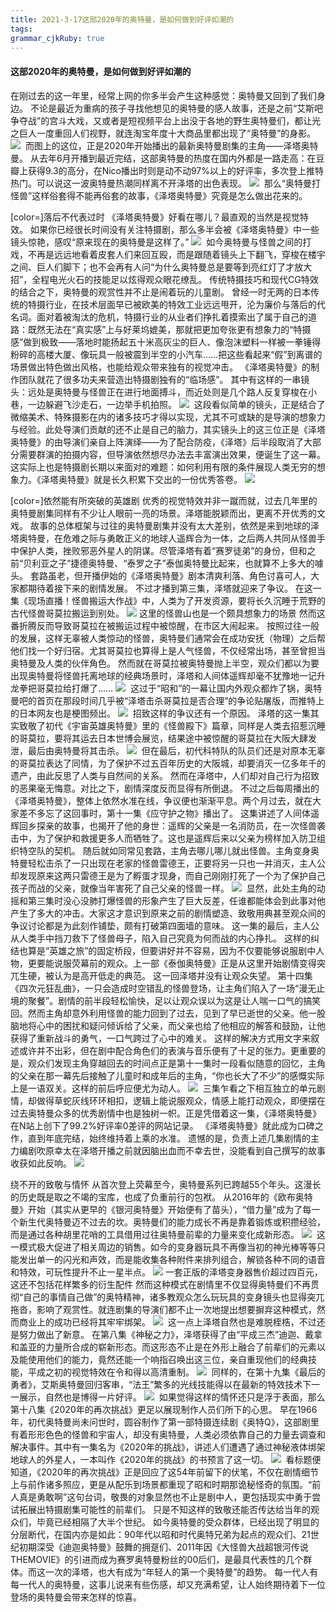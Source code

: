 ```yaml
---
title: 2021-3-17这部2020年的奥特曼，是如何做到好评如潮的
tags: 
grammar_cjkRuby: true
---
```



#### 这部2020年的奥特曼，是如何做到好评如潮的


在刚过去的这一年里，经常上网的你多半会产生这种感觉：奥特曼又回到了我们身边。
不论是最近为重病的孩子寻找他想见的奥特曼的感人故事，还是之前“艾斯吧争夺战”的宫斗大戏，又或者是短视频平台上出没于各地的野生奥特曼们，都让光之巨人一度重回人们视野，就连淘宝年度十大商品里都出现了“奥特曼”的身影。
![](https://alioss.yystv.cn/doc/7489/b3f5bce52fdc4083d3868f88ffb72ed9.png_mw680water) 
而图上的这位，正是2020年开始播出的最新奥特曼剧集的主角——泽塔奥特曼。
从去年6月开播到最近完结，这部奥特曼的热度在国内外都是一路走高：在豆瓣上获得9.3的高分，在Nico播出时则是动不动97%以上的好评率，多次登上推特热门。可以说这一波奥特曼热潮同样离不开泽塔的出色表现。
![](https://alioss.yystv.cn/doc/7489/b73cd885a22ce5a5dd4dc33b17a4903d.png_mw680water) 
那么“奥特曼打怪兽”这样俗套得不能再俗套的故事，《泽塔奥特曼》究竟是怎么做出花来的。

[color=]落后不代表过时
《泽塔奥特曼》好看在哪儿？最直观的当然是视觉特效。
如果你已经很长时间没有关注特摄剧，那么多半会被《泽塔奥特曼》中一些镜头惊艳，感叹“原来现在的奥特曼是这样了。”
![](https://alioss.yystv.cn/doc/7489/c083595b2e240a7388fcf1183cd487ab.gif_mw680) 
如今奥特曼与怪兽之间的打戏，不再是远远地看着皮套人们来回互殴，而是跟随着镜头上下翻飞，穿梭在楼宇之间、巨人们脚下；也不会再有人问“为什么奥特曼总是要等到亮红灯了才放大招”，全程电光火石的技能足以炫得观众眼花缭乱。
传统特摄技巧和现代CG特效的结合之下，奥特曼的观赏性并不止是闹着玩的儿童剧。
曾经一时无两的日本传统的特摄行业，在技术层面早已被欧美的特效工业远远甩开，沦为廉价与落后的代名词。面对着被淘汰的危机，特摄行业的从业者们挣扎着摸索出了属于自己的道路：既然无法在“真实感”上与好莱坞媲美，那就把更加夸张更有想象力的“特摄感”做到极致——落地时能扬起五十米高灰尘的巨人、像泡沫塑料一样被一拳锤得粉碎的高楼大厦、像玩具一般被震到半空的小汽车……把这些看起来“假”到离谱的场景做出特色做出风格，也能给观众带来独有的视觉冲击。
《泽塔奥特曼》的制作团队就花了很多功夫来营造出特摄剧独有的“临场感”。
其中有这样的一串镜头：远处是奥特曼与怪兽正在进行地面搏斗，而近处则是几个路人反复穿梭在小巷，一边躲避飞沙走石，一边举手机拍照。
![](https://alioss.yystv.cn/doc/7489/4203b13edf534552a0259c684fa982ac.gif_mw680) 
这段看似简单的镜头，正是结合了微缩美术、特殊摄影在内的诸多技巧才得以实现，尤其不可或缺的是导演的想象力与经验。此处导演们贡献的还不止是自己的脑力，其实镜头上的这三位正是《泽塔奥特曼》的由导演们亲自上阵演绎——为了配合防疫，《泽塔》后半段取消了大部分需要群演的拍摄内容，但导演依然想尽办法去丰富演出效果，便诞生了这一幕。
这实际上也是特摄剧长期以来面对的难题：如何利用有限的条件展现人类无穷的想象力。《泽塔奥特曼》就是长久积累下交出的一份优秀答卷。
![](https://alioss.yystv.cn/doc/7489/cd7c0151901b33514cbe4b2d8570d8e4.gif_mw680) 

[color=]依然能有所突破的英雄剧
优秀的视觉特效并非一蹴而就，过去几年里的奥特曼剧集同样有不少让人眼前一亮的场景。泽塔能脱颖而出，更离不开优秀的文戏。
故事的总体框架与过往的奥特曼剧集并没有太大差别，依然是来到地球的泽塔奥特曼，在危难之际与勇敢正义的地球人遥辉合为一体，之后两人共同从怪兽手中保护人类，挫败邪恶外星人的阴谋。尽管泽塔有着“赛罗徒弟”的身份，但和之前“贝利亚之子”捷德奥特曼、“泰罗之子”泰伽奥特曼比起来，也就算不上多大的噱头。
套路虽老，但开播伊始的《泽塔奥特曼》剧本清爽利落、角色讨喜可人，大家都期待着接下来的剧情发展。
不过才播到第三集，泽塔就迎来了争议。
在这一集《现场直播！怪兽搬运大作战》中，人类为了开发资源，要将长久沉睡于荒野的古代怪兽哥莫拉搬运到别处。
![](https://alioss.yystv.cn/doc/7489/8adf89ddd71effeb81a49a20149ad325.png_mw680water) 这里的怪兽山也是一个颇具想象力的场景
然而这番折腾反而导致哥莫拉在被搬运过程中被惊醒，在市区大闹起来。
按照过往一般的发展，这样无辜被人类惊动的怪兽，奥特曼们通常会在成功安抚（物理）之后帮他们找一个好归宿。尤其哥莫拉也算得上是人气怪兽，不仅经常出场，甚至曾担当奥特曼及人类的伙伴角色。
然而就在哥莫拉被奥特曼抛上半空，观众们都以为要出现奥特曼将怪兽托离地球的经典场景时，泽塔和人间体遥辉却毫不犹豫地一记升龙拳把哥莫拉给打爆了……
![](https://alioss.yystv.cn/doc/7489/e923d3b40b210224ea9959feeb267c60.png_mw680water) 
这过于“昭和”的一幕让国内外观众都炸了锅，奥特曼吧的首页在那段时间几乎被“泽塔击杀哥莫拉是否合理”的争论贴屠版，而推特上的日本网友也是梗图频出。
![](https://alioss.yystv.cn/doc/7489/bb9b3d8fc746870f1620e7ee8e7b219f.png_mw680water) 
招致这样的争议还有一个原因。
泽塔的这一集其实致敬了初代《宇宙英雄奥特曼》里的《怪兽殿下》篇章，同样是人类去招惹沉睡的哥莫拉，要将其运去日本世博会展览，结果途中被惊醒的哥莫拉在大阪大肆发泄，最后由奥特曼将其击杀。
![](https://alioss.yystv.cn/doc/7489/60f6bf02b332b280dc0945e254390bb4.png_mw680water) 
但在最后，初代科特队的队员们还是对原本无辜的哥莫拉表达了同情，为了保护不过五百年历史的大阪城，却要消灭一亿多年千的遗产，由此反思了人类与自然间的关系。
然而在泽塔中，人们却对自己行为招致的恶果毫无悔意。对比之下，剧情深度反而显得有所倒退。
不过之后每周播出的《泽塔奥特曼》，整体上依然水准在线，争议便也渐渐平息。两个月过去，就在大家差不多忘了这回事时，第十一集《应守护之物》播出了。
这集讲述了人间体遥辉回乡探亲的故事，也揭开了他的身世：遥辉的父亲是一名消防员，在一次怪兽袭击中，为了保护和救援更多人而牺牲了。这也是遥辉后来以父亲为榜样加入防卫组织特空队的契机。
随后就如同常见套路，主角去哪儿哪儿就出怪兽。主角变身奥特曼轻松击杀了一只出现在老家的怪兽雷德王，正要将另一只也一并消灭，主人公却发现原来这两只雷德王是为了孵蛋才现身，而自己刚刚打死了一个为了保护自己孩子而战的父亲，就像当年害死了自己父亲的怪兽一样。
![](https://alioss.yystv.cn/doc/7489/1a34bab1a48842d2aab6d295252f6c99.png_mw680water) 
显然，此处主角的动摇和第三集时没心没肺打爆怪兽的形象产生了巨大反差，任谁都能体会到此事对他产生了多大的冲击。大家这才意识到原来之前的剧情塑造、致敬用典甚至观众间的争议讨论都是为此刻作铺垫，颇有打破第四面墙的意味。
这一集的最后，主人公从人类手中挡刀救下了怪兽母子，陷入自己究竟为何而战的内心挣扎。
这样的纠结也算是“英雄之旅”的固定桥段，但要讲好并不容易，因为不仅要能够说服剧中人物，更要能说服荧幕前的观众。上一部《泰伽奥特曼》正是从这里开始剧情变得突兀生硬，被认为是高开低走的典范。
这一回泽塔并没有让观众失望。
第十四集《四次元狂乱曲》，一只会造成时空错乱的怪兽登场，让主角们陷入了一场“漫无止境的聚餐”。剧情的前半段轻松愉快，足以让观众误以为这是让人喘一口气的搞笑回。然而主角却意外利用怪兽的能力回到了过去，见到了早已逝世的父亲。他一股脑地将心中的困扰和疑问倾诉给了父亲，而父亲也给了他相应的解答和鼓励，让他获得了重新战斗的勇气，一口气跨过了心中的难关。
这样的解决方式用文字来叙述或许并不出彩，但在剧中配合角色们的表演与音乐便有了十足的张力。更重要的是，观众们发现主角穿越回去的时间点正是第十一集时一段看似随意的回忆，主角的父亲在那一幕先后接触了儿童时和成年后的主角，“你也长大了不少”的感慨实际上是一语双关。这样的前后呼应便尤为动人。
![](https://alioss.yystv.cn/doc/7489/356cff45b330ca7b521afb3e125b6701.png_mw680water) 
三集乍看之下相互独立的单元剧情，却做得草蛇灰线环环相扣，逻辑上能说服观众，情感上能打动观众，即便摆在过去奥特曼众多的优秀剧情中也是独树一帜。正是凭借着这一集，《泽塔奥特曼》在N站上创下了99.2%好评率0差评的网站记录。
《泽塔奥特曼》就此成为口碑之作，直到年底完结，始终维持着上乘的水准。
遗憾的是，负责上述几集剧情的主力编剧吹原幸太在泽塔开播之前就因脑出血而不幸去世，没能看到自己撰写的故事收获如此反响。
![](https://alioss.yystv.cn/doc/7489/1e72e2d2892a8051c7e8cad206c4a3fd.png_mw680water) 

绕不开的致敬与情怀
从首次登上荧幕至今，奥特曼系列已跨越55个年头。这漫长的历史既是取之不竭的宝库，也成了负重前行的包袱。
从2016年的《欧布奥特曼》开始（其实从更早的《银河奥特曼》开始便有了苗头），“借力量”成为了每一个新生代奥特曼迈不过去的坎。奥特曼们的能力成长不再是靠着锻炼或积攒经验，而是通过各种胡里花哨的工具借用过往奥特曼前辈的力量来变化成新形态。
![](https://alioss.yystv.cn/doc/7489/052bc2abc6ccc69edf85992abe8ce764.png_mw680water) 
这一模式极大促进了相关周边的销售。如今的变身器玩具不再像当初的神光棒等等只能发出单一的闪光和声效，而是能收集各种附件来排列组合，解锁各种不同的语音和特效，可玩性提升不止一星半点。
![](https://alioss.yystv.cn/doc/7489/8d3939bcb14903871208dca6bdc84fa6.png_mw680water) 一套正版的泽塔变身器售价超过四百元，这还不包括花样繁多的衍生配件
然而这种模式在剧情里不仅显得奥特曼们不再贯彻“自己的事情自己做”的奥特精神，诸多教观众怎么玩玩具的变身镜头也显得突兀拖沓，影响了观赏性。就连剧集的导演们都不止一次地提出想要摒弃这种模式，然而商业上的成功已经将其牢牢绑架。
![](https://alioss.yystv.cn/doc/7489/ad12ba336c0c9074a0daa485e94f7430.png_mw680water) 
这一点上泽塔自然也是难脱桎梏，不过还是努力做出了新意。
在第八集《神秘之力》，泽塔获得了由“平成三杰”迪迦、戴拿和盖亚的力量所合成的崭新形态。而这形态不止是在外形上融合了前辈们的元素以及能使用他们的能力，竟然还能一个响指召唤出这三位，亲自重现他们的经典技能，平成之初的视觉特效在令和得以高清重制。
![](https://alioss.yystv.cn/doc/7489/74485317e96348293854b35aff706e64.gif_mw680) 
同样的，在第十九集《最后的勇者》，艾斯奥特曼回归客串，“法王”繁多的光线技能得以在最新的特效技术下一一展示，自然也是博得一片好评。
![](https://alioss.yystv.cn/doc/7489/0dbb699fcee73f3a1a6c5f8b439b4b8b.png_mw680water) 
如果觉得这样的情怀还只是浮于表面，那么第十八集《2020年的再次挑战》更足以展现制作人员们所下的心思。
早在1966年，初代奥特曼尚未问世时，圆谷制作了第一部特摄连续剧《奥特Q》，这部剧里有着形形色色的怪兽和宇宙人，却没有奥特曼，人类必须依靠自己的力量去调查和解决事件。其中有一集名为《2020年的挑战》，讲述人们遭遇了通过神秘液体绑架地球人的外星人，一本叫作《2020年的挑战》的书预言了这一切。
![](https://alioss.yystv.cn/doc/7489/9113802c4b9443fc2c527d7a3ca5aa09.png_mw680water) 
看标题便知道，《2020年的再次挑战》正是回应了这54年前留下的伏笔，不仅在剧情细节上与前作诸多照应，更是从配乐到场景都重现了昭和时期那诡秘怪奇的氛围。“前人真是勇敢啊”这句台词，敬畏的对象显然也不止是剧中人，更包括现实中勇于尝试拓展出特摄剧集可能性的前辈们。
只是不知这样的致敬还能否传达给当年的观众们，毕竟已经相隔了大半个世纪。
如今奥特曼的受众群体，已经出现了明显的分层断代，在国内亦是如此：90年代以昭和时代奥特兄弟为起点的观众们、21世纪初期深受《迪迦奥特曼》鼓舞的拥趸们、2011年因《大怪兽大战超银河传说THEMOVIE》的引进而成为赛罗奥特曼粉丝的00后们，是最具代表性的几个群体。而这一次的泽塔，也大有成为“年轻人的第一个奥特曼”的趋势。
每一代人有每一代人的奥特曼，这事儿说来有些伤感，却又充满希望，让人始终期待着下一位登场的奥特曼会带来怎样的惊喜。